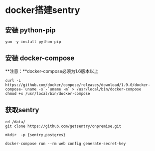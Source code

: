 # docker搭建sentry


## 安装 python-pip

```
yum -y install python-pip
```

## 安装 docker-compose

**注意：**docker-compose必须为1.6版本以上

```
curl -L https://github.com/docker/compose/releases/download/1.9.0/docker-compose-`uname -s`-`uname -m` > /usr/local/bin/docker-compose
chmod +x /usr/local/bin/docker-compose
```
## 获取sentry

```
cd /data/
git clone https://github.com/getsentry/onpremise.git
```

```
mkdir  -p {sentry,postgres}
```


```
docker-compose run --rm web config generate-secret-key
```

